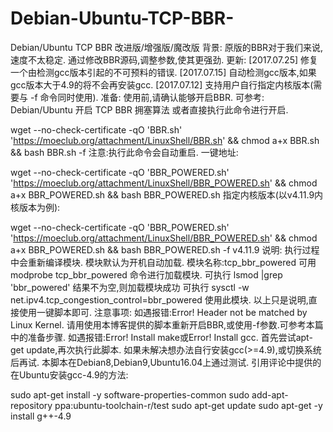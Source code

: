 # Debian-Ubuntu-TCP-BBR-
Debian/Ubuntu TCP BBR 改进版/增强版/魔改版
背景:
原版的BBR对于我们来说,速度不太稳定. 通过修改BBR源码,调整参数,使其更强劲.
更新: [2017.07.25] 修复一个由检测gcc版本引起的不可预料的错误. [2017.07.15] 自动检测gcc版本,如果gcc版本大于4.9的将不会再安装gcc. [2017.07.12] 支持用户自行指定内核版本(需要与 -f 命令同时使用).
准备:
使用前,请确认能够开启BBR. 可参考: Debian/Ubuntu 开启 TCP BBR 拥塞算法 或者直接执行此命令进行开启.

wget --no-check-certificate -qO 'BBR.sh' 'https://moeclub.org/attachment/LinuxShell/BBR.sh' && chmod a+x BBR.sh && bash BBR.sh -f
注意:执行此命令会自动重启.
一键地址:

wget --no-check-certificate -qO 'BBR_POWERED.sh' 'https://moeclub.org/attachment/LinuxShell/BBR_POWERED.sh' && chmod a+x BBR_POWERED.sh && bash BBR_POWERED.sh
指定内核版本(以v4.11.9内核版本为例):

wget --no-check-certificate -qO 'BBR_POWERED.sh' 'https://moeclub.org/attachment/LinuxShell/BBR_POWERED.sh' && chmod a+x BBR_POWERED.sh && bash BBR_POWERED.sh -f v4.11.9
说明:
执行过程中会重新编译模块.
模块默认为开机自动加载.
模块名称:tcp_bbr_powered
可用 modprobe tcp_bbr_powered 命令进行加载模块.
可执行 lsmod |grep 'bbr_powered'
结果不为空,则加载模块成功
可执行 sysctl -w net.ipv4.tcp_congestion_control=bbr_powered 使用此模块.
以上只是说明,直接使用一键脚本即可.
注意事项:
如遇报错:Error! Header not be matched by Linux Kernel. 请用使用本博客提供的脚本重新开启BBR,或使用-f参数.可参考本篇中的准备步骤. 如遇报错:Error! Install make或Error! Install gcc. 首先尝试apt-get update,再次执行此脚本. 如果未解决想办法自行安装gcc(>=4.9),或切换系统后再试. 本脚本在Debian8,Debian9,Ubuntu16.04上通过测试.
引用评论中提供的在Ubuntu安装gcc-4.9的方法:

sudo apt-get install -y software-properties-common
sudo add-apt-repository ppa:ubuntu-toolchain-r/test
sudo apt-get update
sudo apt-get -y install g++-4.9
